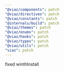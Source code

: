 ```yaml
---
"@viaz/components": patch
"@viaz/directives": patch
"@viaz/constants": patch
"@internals/build": patch
"@viaz/themes": patch
"@viaz/enums": patch
"@viaz/hooks": patch
"@viaz/types": patch
"@viaz/utils": patch
"viaz": patch
---
```


fixed winthInstall
